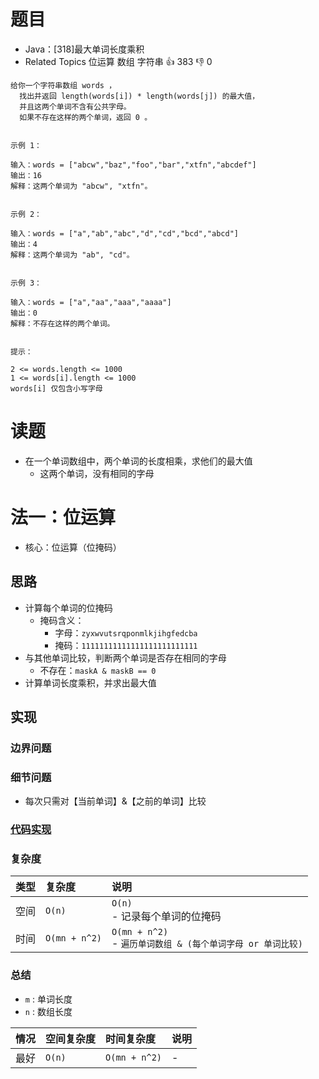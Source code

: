 # 题目

- Java：[318]最大单词长度乘积
- Related Topics 位运算 数组 字符串 👍 383 👎 0

```text
给你一个字符串数组 words ，
  找出并返回 length(words[i]) * length(words[j]) 的最大值，
  并且这两个单词不含有公共字母。
  如果不存在这样的两个单词，返回 0 。 


示例 1： 

输入：words = ["abcw","baz","foo","bar","xtfn","abcdef"]
输出：16 
解释：这两个单词为 "abcw", "xtfn"。 


示例 2： 

输入：words = ["a","ab","abc","d","cd","bcd","abcd"]
输出：4 
解释：这两个单词为 "ab", "cd"。 


示例 3： 

输入：words = ["a","aa","aaa","aaaa"]
输出：0 
解释：不存在这样的两个单词。


提示： 

2 <= words.length <= 1000 
1 <= words[i].length <= 1000 
words[i] 仅包含小写字母 
```

# 读题

- 在一个单词数组中，两个单词的长度相乘，求他们的最大值
  - 这两个单词，没有相同的字母

# 法一：位运算

- 核心：位运算（位掩码）

## 思路

- 计算每个单词的位掩码
  - 掩码含义：
    - 字母：`zyxwvutsrqponmlkjihgfedcba`
    - 掩码：`11111111111111111111111111`
- 与其他单词比较，判断两个单词是否存在相同的字母
  - 不存在：`maskA & maskB == 0`
- 计算单词长度乘积，并求出最大值

## 实现

### 边界问题

### 细节问题

- 每次只需对【当前单词】&【之前的单词】比较

### [代码实现](Demo01.java)

### 复杂度

类型 | 复杂度 | 说明
:--- |:--- |:---
空间 | `O(n)` | `O(n)` </br> - 记录每个单词的位掩码
时间 | `O(mn + n^2)` | `O(mn + n^2)` </br> - `遍历单词数组 & (每个单词字母 or 单词比较)`

### 总结

- `m` : 单词长度
- `n` : 数组长度

情况 | 空间复杂度 | 时间复杂度 | 说明
:--- |:--- |:--- |:---
最好 | `O(n)` | `O(mn + n^2)` | -
